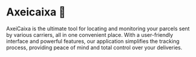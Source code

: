 # Axeicaixa 🚚

AxeiCaixa is the ultimate tool for locating and monitoring your parcels sent by various carriers, all in one convenient place. With a user-friendly interface and powerful features, our application simplifies the tracking process, providing peace of mind and total control over your deliveries.
